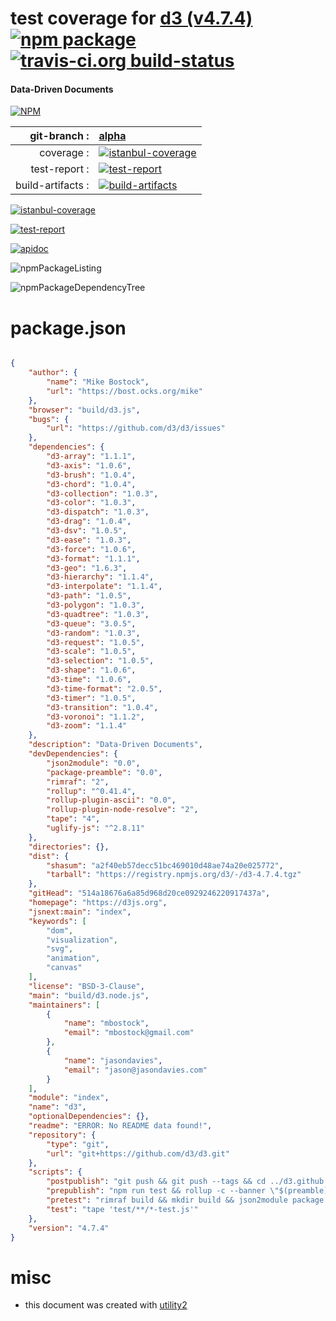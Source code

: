 # test coverage for  [d3 (v4.7.4)](https://d3js.org)  [![npm package](https://img.shields.io/npm/v/npmtest-d3.svg?style=flat-square)](https://www.npmjs.org/package/npmtest-d3) [![travis-ci.org build-status](https://api.travis-ci.org/npmtest/node-npmtest-d3.svg)](https://travis-ci.org/npmtest/node-npmtest-d3)
#### Data-Driven Documents

[![NPM](https://nodei.co/npm/d3.png?downloads=true)](https://www.npmjs.com/package/d3)

| git-branch : | [alpha](https://github.com/npmtest/node-npmtest-d3/tree/alpha)|
|--:|:--|
| coverage : | [![istanbul-coverage](https://npmtest.github.io/node-npmtest-d3/build/coverage.badge.svg)](https://npmtest.github.io/node-npmtest-d3/build/coverage.html/index.html)|
| test-report : | [![test-report](https://npmtest.github.io/node-npmtest-d3/build/test-report.badge.svg)](https://npmtest.github.io/node-npmtest-d3/build/test-report.html)|
| build-artifacts : | [![build-artifacts](https://npmtest.github.io/node-npmtest-d3/glyphicons_144_folder_open.png)](https://github.com/npmtest/node-npmtest-d3/tree/gh-pages/build)|

[![istanbul-coverage](https://npmtest.github.io/node-npmtest-d3/build/screenCapture.buildCustomOrg.browser.coverage.html.png)](https://npmtest.github.io/node-npmtest-d3/build/coverage.html/index.html)

[![test-report](https://npmtest.github.io/node-npmtest-d3/build/screenCapture.buildCustomOrg.browser.%252Fhome%252Ftravis%252Fbuild%252Fnpmtest%252Fnode-npmtest-d3%252Ftmp%252Fbuild%252Ftest-report.html.png)](https://npmtest.github.io/node-npmtest-d3/build/test-report.html)

[![apidoc](https://npmdoc.github.io/node-npmdoc-d3/build/screenCapture.buildApidoc.browser.%252Fhome%252Ftravis%252Fbuild%252Fnpmdoc%252Fnode-npmdoc-d3%252Ftmp%252Fbuild%252Fapidoc.html.png)](https://npmdoc.github.io/node-npmdoc-d3/build/apidoc.html)

![npmPackageListing](https://npmtest.github.io/node-npmtest-d3/build/screenCapture.npmPackageListing.svg)

![npmPackageDependencyTree](https://npmtest.github.io/node-npmtest-d3/build/screenCapture.npmPackageDependencyTree.svg)



# package.json

```json

{
    "author": {
        "name": "Mike Bostock",
        "url": "https://bost.ocks.org/mike"
    },
    "browser": "build/d3.js",
    "bugs": {
        "url": "https://github.com/d3/d3/issues"
    },
    "dependencies": {
        "d3-array": "1.1.1",
        "d3-axis": "1.0.6",
        "d3-brush": "1.0.4",
        "d3-chord": "1.0.4",
        "d3-collection": "1.0.3",
        "d3-color": "1.0.3",
        "d3-dispatch": "1.0.3",
        "d3-drag": "1.0.4",
        "d3-dsv": "1.0.5",
        "d3-ease": "1.0.3",
        "d3-force": "1.0.6",
        "d3-format": "1.1.1",
        "d3-geo": "1.6.3",
        "d3-hierarchy": "1.1.4",
        "d3-interpolate": "1.1.4",
        "d3-path": "1.0.5",
        "d3-polygon": "1.0.3",
        "d3-quadtree": "1.0.3",
        "d3-queue": "3.0.5",
        "d3-random": "1.0.3",
        "d3-request": "1.0.5",
        "d3-scale": "1.0.5",
        "d3-selection": "1.0.5",
        "d3-shape": "1.0.6",
        "d3-time": "1.0.6",
        "d3-time-format": "2.0.5",
        "d3-timer": "1.0.5",
        "d3-transition": "1.0.4",
        "d3-voronoi": "1.1.2",
        "d3-zoom": "1.1.4"
    },
    "description": "Data-Driven Documents",
    "devDependencies": {
        "json2module": "0.0",
        "package-preamble": "0.0",
        "rimraf": "2",
        "rollup": "^0.41.4",
        "rollup-plugin-ascii": "0.0",
        "rollup-plugin-node-resolve": "2",
        "tape": "4",
        "uglify-js": "^2.8.11"
    },
    "directories": {},
    "dist": {
        "shasum": "a2f40eb57decc51bc469010d48ae74a20e025772",
        "tarball": "https://registry.npmjs.org/d3/-/d3-4.7.4.tgz"
    },
    "gitHead": "514a18676a6a85d968d20ce0929246220917437a",
    "homepage": "https://d3js.org",
    "jsnext:main": "index",
    "keywords": [
        "dom",
        "visualization",
        "svg",
        "animation",
        "canvas"
    ],
    "license": "BSD-3-Clause",
    "main": "build/d3.node.js",
    "maintainers": [
        {
            "name": "mbostock",
            "email": "mbostock@gmail.com"
        },
        {
            "name": "jasondavies",
            "email": "jason@jasondavies.com"
        }
    ],
    "module": "index",
    "name": "d3",
    "optionalDependencies": {},
    "readme": "ERROR: No README data found!",
    "repository": {
        "type": "git",
        "url": "git+https://github.com/d3/d3.git"
    },
    "scripts": {
        "postpublish": "git push && git push --tags && cd ../d3.github.com && git pull && cp ../d3/build/d3.js d3.v4.js && cp ../d3/build/d3.min.js d3.v4.min.js && git add d3.v4.js d3.v4.min.js && git commit -m \"d3 ${npm_package_version}\" && git push && cd - && cd ../d3-bower && git pull && cp ../d3/LICENSE ../d3/README.md ../d3/build/d3.js ../d3/build/d3.min.js . && git add -- LICENSE README.md d3.js d3.min.js && git commit -m \"${npm_package_version}\" && git tag -am \"${npm_package_version}\" v${npm_package_version} && git push && git push --tags && cd - && zip -j build/d3.zip -- LICENSE README.md API.md CHANGES.md build/d3.js build/d3.min.js",
        "prepublish": "npm run test && rollup -c --banner \"$(preamble)\" -f umd -n d3 -o build/d3.js -- index.js && uglifyjs --preamble \"$(preamble)\" build/d3.js -c negate_iife=false -m -o build/d3.min.js",
        "pretest": "rimraf build && mkdir build && json2module package.json > build/package.js && node rollup.node",
        "test": "tape 'test/**/*-test.js'"
    },
    "version": "4.7.4"
}
```



# misc
- this document was created with [utility2](https://github.com/kaizhu256/node-utility2)
